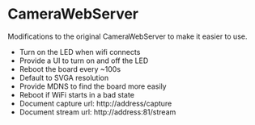 # CameraWebServer

Modifications to the original CameraWebServer to make it easier to use.

* Turn on the LED when wifi connects
* Provide a UI to turn on and off the LED
* Reboot the board every ~100s
* Default to SVGA resolution
* Provide MDNS to find the board more easily
* Reboot if WiFi starts in a bad state
* Document capture url: http://address/capture
* Document stream url: http://address:81/stream
